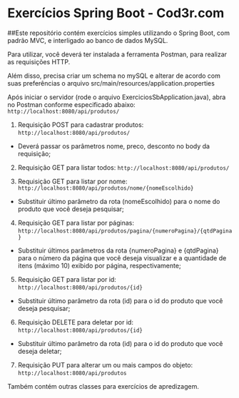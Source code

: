 # Exercícios Spring Boot - Cod3r.com

##Este repositório contém exercícios simples utilizando o Spring Boot, com padrão MVC, e interligado ao banco de dados MySQL.

Para utilizar, você deverá ter instalada a ferramenta Postman, para realizar as requisições HTTP.

Além disso, precisa criar um schema no mySQL e alterar de acordo com suas preferências o arquivo src/main/resources/application.properties

Após iniciar o servidor (rode o arquivo ExerciciosSbApplication.java), abra no Postman conforme especificado abaixo: ```http://localhost:8080/api/produtos/```

1. Requisição POST para cadastrar produtos: ```http://localhost:8080/api/produtos/```
- Deverá passar os parâmetros nome, preco, desconto no body da requisição;


2. Requisição GET para listar todos:  ```http://localhost:8080/api/produtos/```


3. Requisição GET para listar por nome: ```http://localhost:8080/api/produtos/nome/{nomeEscolhido}```
- Substituir último parâmetro da rota (nomeEscolhido) para o nome do produto que você deseja pesquisar;


4. Requisição GET para listar por páginas: ```http://localhost:8080/api/produtos/pagina/{numeroPagina}/{qtdPagina}```
- Substituir últimos parâmetros da rota {numeroPagina} e {qtdPagina} para o número da página que você deseja visualizar e a quantidade de itens (máximo 10) exibido por página, respectivamente;

5. Requisição GET para listar por id: ```http://localhost:8080/api/produtos/{id}```
- Substituir último parâmetro da rota (id) para o id do produto que você deseja pesquisar;

6. Requisição DELETE para deletar por id: ```http://localhost:8080/api/produtos/{id}```
- Substituir último parâmetro da rota (id) para o id do produto que você deseja deletar;

7. Requisição PUT para alterar um ou mais campos do objeto: ```http://localhost:8080/api/produtos```


Também contém outras classes para exercícios de apredizagem.
